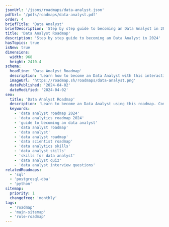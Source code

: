 ```yaml
---
jsonUrl: '/jsons/roadmaps/data-analyst.json'
pdfUrl: '/pdfs/roadmaps/data-analyst.pdf'
order: 4
briefTitle: 'Data Analyst'
briefDescription: 'Step by step guide to becoming an Data Analyst in 2024'
title: 'Data Analyst Roadmap'
description: 'Step by step guide to becoming an Data Analyst in 2024'
hasTopics: true
isNew: true
dimensions:
  width: 968
  height: 2410.4
schema:
  headline: 'Data Analyst Roadmap'
  description: 'Learn how to become an Data Analyst with this interactive step by step guide in 2023. We also have resources and short descriptions attached to the roadmap items so you can get everything you want to learn in one place.'
  imageUrl: 'https://roadmap.sh/roadmaps/data-analyst.png'
  datePublished: '2024-04-02'
  dateModified: '2024-04-02'
seo:
  title: 'Data Analyst Roadmap'
  description: 'Learn to become an Data Analyst using this roadmap. Community driven, articles, resources, guides, interview questions, quizzes for modern backend development.'
  keywords:
    - 'data analyst roadmap 2024'
    - 'data analytics roadmap 2024'
    - 'guide to becoming an data analyst'
    - 'data analyst roadmap'
    - 'data analyst'
    - 'data analyst roadmap'
    - 'data scientist roadmap'
    - 'data analytics skills'
    - 'data analyst skills'
    - 'skills for data analyst'
    - 'data analyst quiz'
    - 'data analyst interview questions'
relatedRoadmaps:
  - 'sql'
  - 'postgresql-dba'
  - 'python'
sitemap:
  priority: 1
  changefreq: 'monthly'
tags:
  - 'roadmap'
  - 'main-sitemap'
  - 'role-roadmap'
---
```

